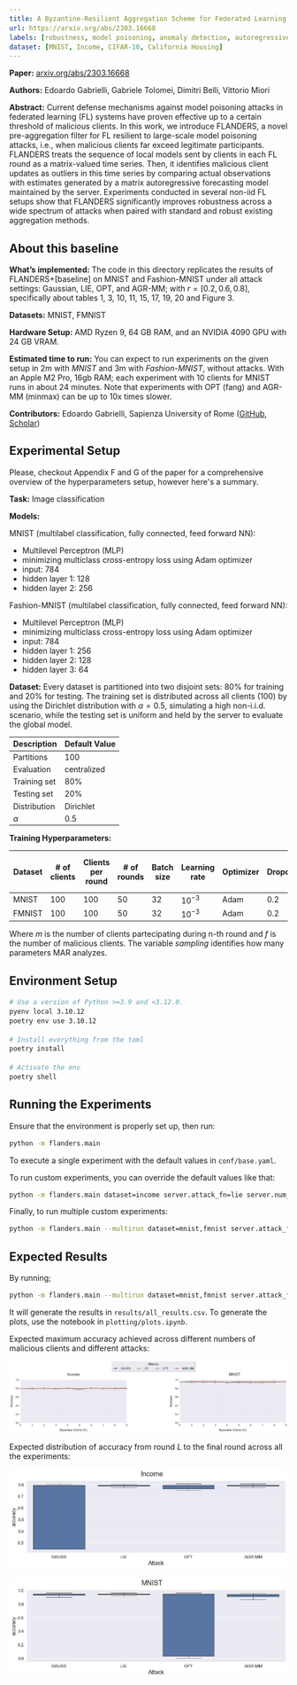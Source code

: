 ```yaml
---
title: A Byzantine-Resilient Aggregation Scheme for Federated Learning via Matrix Autoregression on Client Updates
url: https://arxiv.org/abs/2303.16668
labels: [robustness, model poisoning, anomaly detection, autoregressive model, regression, classification]
dataset: [MNIST, Income, CIFAR-10, California Housing]
---
```


**Paper:** [arxiv.org/abs/2303.16668](https://arxiv.org/abs/2303.16668)

**Authors:** Edoardo Gabrielli, Gabriele Tolomei, Dimitri Belli, Vittorio Miori

**Abstract:** Current defense mechanisms against model poisoning attacks in federated learning (FL) systems have proven effective up to a certain threshold of malicious clients. In this work, we introduce FLANDERS, a novel pre-aggregation filter for FL resilient to large-scale model poisoning attacks, i.e., when malicious clients far exceed legitimate participants. FLANDERS treats the sequence of local models sent by clients in each FL round as a matrix-valued time series. Then, it identifies malicious client updates as outliers in this time series by comparing actual observations with estimates generated by a matrix autoregressive forecasting model maintained by the server. Experiments conducted in several non-iid FL setups show that FLANDERS significantly improves robustness across a wide spectrum of attacks when paired with standard and robust existing aggregation methods. 

## About this baseline

**What’s implemented:** The code in this directory replicates the results of FLANDERS+\[baseline\] on MNIST and Fashion-MNIST under all attack settings: Gaussian, LIE, OPT, and AGR-MM; with $r=[0.2,0.6,0.8]$, specifically about tables 1, 3, 10, 11, 15, 17, 19, 20 and Figure 3.

**Datasets:** MNIST, FMNIST

**Hardware Setup:** AMD Ryzen 9, 64 GB RAM, and an NVIDIA 4090 GPU with 24 GB VRAM.

**Estimated time to run:** You can expect to run experiments on the given setup in 2m with *MNIST* and 3m with *Fashion-MNIST*, without attacks. With an Apple M2 Pro, 16gb RAM; each experiment with 10 clients for MNIST runs in about 24 minutes. Note that experiments with OPT (fang) and AGR-MM (minmax) can be up to 10x times slower.

**Contributors:** Edoardo Gabrielli, Sapienza University of Rome ([GitHub](https://github.com/edogab33), [Scholar](https://scholar.google.com/citations?user=b3bePdYAAAAJ))


## Experimental Setup

Please, checkout Appendix F and G of the paper for a comprehensive overview of the hyperparameters setup, however here's a summary.

**Task:** Image classification

**Models:**

MNIST (multilabel classification, fully connected, feed forward NN):
- Multilevel Perceptron (MLP)
- minimizing multiclass cross-entropy loss using Adam optimizer
- input: 784
- hidden layer 1: 128
- hidden layer 2: 256

Fashion-MNIST (multilabel classification, fully connected, feed forward NN):
- Multilevel Perceptron (MLP)
- minimizing multiclass cross-entropy loss using Adam optimizer
- input: 784
- hidden layer 1: 256
- hidden layer 2: 128
- hidden layer 3: 64

**Dataset:** Every dataset is partitioned into two disjoint sets: 80% for training and 20% for testing. The training set is distributed across all clients (100) by using the Dirichlet distribution with $\alpha=0.5$, simulating a high non-i.i.d. scenario, while the testing set is uniform and held by the server to evaluate the global model.

| Description | Default Value |
| ----------- | ----- |
| Partitions | 100 |
| Evaluation | centralized |
| Training set | 80% |
| Testing set | 20% |
| Distribution | Dirichlet |
| $\alpha$ | 0.5 |

**Training Hyperparameters:**

| Dataset | # of clients  | Clients per round | # of rounds | Batch size | Learning rate | Optimizer | Dropout | Alpha | Beta | # of clients to keep | Sampling |
| -- | -- | -- | -- | -- | -- | -- | -- | -- | -- | -- | -- |
| MNIST | 100 | 100 | 50 | 32 | $10^{-3}$ | Adam | 0.2 | 0.0 | 0.0 | $m - f$ | 500 |
| FMNIST | 100 | 100 | 50 | 32 | $10^{-3}$ | Adam | 0.2 | 0.0 | 0.0 | $m - f$ | 500 |

Where $m$ is the number of clients partecipating during n-th round and $f$ is the number of malicious clients. The variable $sampling$ identifies how many parameters MAR analyzes.


## Environment Setup

```bash  
# Use a version of Python >=3.9 and <3.12.0.
pyenv local 3.10.12
poetry env use 3.10.12

# Install everything from the toml
poetry install

# Activate the env
poetry shell
```


## Running the Experiments
Ensure that the environment is properly set up, then run:

```bash  
python -m flanders.main
```

To execute a single experiment with the default values in `conf/base.yaml`.

To run custom experiments, you can override the default values like that:

```bash
python -m flanders.main dataset=income server.attack_fn=lie server.num_malicious=1
```

Finally, to run multiple custom experiments:

```bash
python -m flanders.main --multirun dataset=mnist,fmnist server.attack_fn=gaussian,lie,fang,minmax server.num_malicious=0,1,2,3,4,5
```


## Expected Results

By running;
```bash
python -m flanders.main --multirun dataset=mnist,fmnist server.attack_fn=gaussian,lie,fang,minmax server.num_malicious=0,1,2,3,4,5,6,7,8,9
```

It will generate the results in `results/all_results.csv`. To generate the plots, use the notebook in `plotting/plots.ipynb`.

Expected maximum accuracy achieved across different numbers of malicious clients and different attacks:

![](_static/max_acc.jpg)

Expected distribution of accuracy from round $L$ to the final round across all the experiments:

![](_static/boxplot_Income.jpg)

![](_static/boxplot_MNIST.jpg)